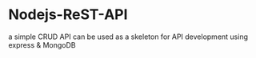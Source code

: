 # Nodejs-ReST-API
a simple CRUD API can be used as a skeleton for API development using express &amp; MongoDB
